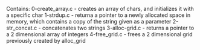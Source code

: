 Contains:
0-create_array.c - creates an array of chars, and initializes it with a specific char
1-strdup.c - returna a pointer to a newly allocated space in memory, which contains a copy of the string given as a parameter
2-str_concat.c - concatenates two strings
3-alloc-grid.c - returns a pointer to a 2 dimensional array of integers
4-free_grid.c - frees a 2 dimensional grid previously created by alloc_grid
